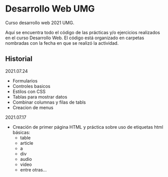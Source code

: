 # Desarrollo Web UMG
Curso desarrollo web 2021 UMG.

Aquí se encuentra todo el código de las prácticas y/o ejercicios realizados en el curso Desarrollo Web. El código  está organizado en carpetas nombradas con la fecha en que se realizó la actividad.

## Historial

2021.07.24
- Formularios
- Controles basicos
- Estilos con CSS
- Tablas para mostrar datos
- Combinar columnas y filas de tabls
- Creacion de menus

2021.07.17
- Creación de primer página HTML y práctica sobre uso de etiquetas html básicas:
    - table
    - article
    - a
    - div
    - audio
    - video
    - entre otras...
